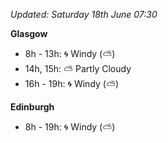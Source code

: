 *Updated: Saturday 18th June 07:30*

**Glasgow**

* 8h - 13h: :cyclone: Windy (:partly_sunny:)
* 14h, 15h: :partly_sunny: Partly Cloudy
* 16h - 19h: :cyclone: Windy (:partly_sunny:)

**Edinburgh**

* 8h - 19h: :cyclone: Windy (:partly_sunny:)
